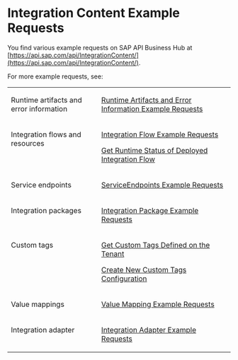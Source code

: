 <!-- loio60cc8f12c9d94c42b2bbb27c9fb556de -->

# Integration Content Example Requests



You find various example requests on SAP API Business Hub at [https://api.sap.com/api/IntegrationContent/](https://api.sap.com/api/IntegrationContent/).

For more example requests, see:


<table>
<tr>
<td valign="top">

Runtime artifacts and error information



</td>
<td valign="top">

 [Runtime Artifacts and Error Information Example Requests](runtime-artifacts-and-error-information-example-requests-3db463e.md) 



</td>
</tr>
<tr>
<td valign="top">

Integration flows and resources



</td>
<td valign="top">

[Integration Flow Example Requests](integration-flow-example-requests-d4c9711.md)

[Get Runtime Status of Deployed Integration Flow](get-runtime-status-of-deployed-integration-flow-49c7336.md)



</td>
</tr>
<tr>
<td valign="top">

Service endpoints



</td>
<td valign="top">

 [ServiceEndpoints Example Requests](serviceendpoints-example-requests-26797fb.md) 



</td>
</tr>
<tr>
<td valign="top">

Integration packages



</td>
<td valign="top">

 [Integration Package Example Requests](integration-package-example-requests-24a39f0.md) 



</td>
</tr>
<tr>
<td valign="top">

Custom tags



</td>
<td valign="top">

[Get Custom Tags Defined on the Tenant](get-custom-tags-defined-on-the-tenant-a947374.md)

[Create New Custom Tags Configuration](create-new-custom-tags-configuration-31e8308.md)



</td>
</tr>
<tr>
<td valign="top">

Value mappings



</td>
<td valign="top">

 [Value Mapping Example Requests](value-mapping-example-requests-1425fe5.md) 



</td>
</tr>
<tr>
<td valign="top">

Integration adapter



</td>
<td valign="top">

 [Integration Adapter Example Requests](integration-adapter-example-requests-b996c4f.md) 



</td>
</tr>
</table>

